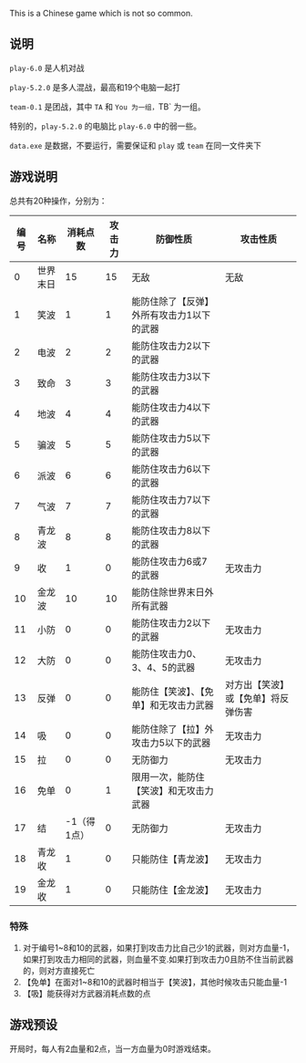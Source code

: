 This is a Chinese game which is not so common.

## 说明

`play-6.0` 是人机对战

`play-5.2.0` 是多人混战，最高和19个电脑一起打

`team-0.1` 是团战，其中 `TA` 和 `You 为一组，`TB` 为一组。

特别的，`play-5.2.0` 的电脑比 `play-6.0` 中的弱一些。

`data.exe` 是数据，不要运行，需要保证和 `play` 或 `team` 在同一文件夹下

## 游戏说明

总共有20种操作，分别为：

| 编号 | 名称     | 消耗点数    | 攻击力 | 防御性质                                  | 攻击性质                           |
| ---- | -------- | ----------- | ------ | ----------------------------------------- | ---------------------------------- |
| 0    | 世界末日 | 15          | 15     | 无敌                                      | 无敌                               |
| 1    | 笑波     | 1           | 1      | 能防住除了【反弹】外所有攻击力1以下的武器 |                                    |
| 2    | 电波     | 2           | 2      | 能防住攻击力2以下的武器                   |                                    |
| 3    | 致命     | 3           | 3      | 能防住攻击力3以下的武器                   |                                    |
| 4    | 地波     | 4           | 4      | 能防住攻击力4以下的武器                   |                                    |
| 5    | 骗波     | 5           | 5      | 能防住攻击力5以下的武器                   |                                    |
| 6    | 派波     | 6           | 6      | 能防住攻击力6以下的武器                   |                                    |
| 7    | 气波     | 7           | 7      | 能防住攻击力7以下的武器                   |                                    |
| 8    | 青龙波   | 8           | 8      | 能防住攻击力8以下的武器                   |                                    |
| 9    | 收       | 1           | 0      | 能防住攻击力6或7的武器                    | 无攻击力                           |
| 10   | 金龙波   | 10          | 10     | 能防住除世界末日外所有武器                |                                    |
| 11   | 小防     | 0           | 0      | 能防住攻击力2以下的武器                   | 无攻击力                           |
| 12   | 大防     | 0           | 0      | 能防住攻击力0、3、4、5的武器              | 无攻击力                           |
| 13   | 反弹     | 0           | 0      | 能防住【笑波】、【免单】和无攻击力武器    | 对方出【笑波】或【免单】将反弹伤害 |
| 14   | 吸       | 0           | 0      | 能防住除了【拉】外攻击力5以下的武器       | 无攻击力                           |
| 15   | 拉       | 0           | 0      | 无防御力                                  | 无攻击力                           |
| 16   | 免单     | 0           | 1      | 限用一次，能防住【笑波】和无攻击力武器    |                                    |
| 17   | 结       | -1（得1点） | 0      | 无防御力                                  | 无攻击力                           |
| 18   | 青龙收   | 1           | 0      | 只能防住【青龙波】                        | 无攻击力                           |
| 19   | 金龙收   | 1           | 0      | 只能防住【金龙波】                        | 无攻击力                           |

### 特殊

1. 对于编号1~8和10的武器，如果打到攻击力比自己少1的武器，则对方血量-1，如果打到攻击力相同的武器，则血量不变.如果打到攻击力0且防不住当前武器的，则对方直接死亡
2. 【免单】在面对1~8和10的武器时相当于【笑波】，其他时候攻击只能血量-1
3. 【吸】能获得对方武器消耗点数的点

## 游戏预设

开局时，每人有2血量和2点，当一方血量为0时游戏结束。

